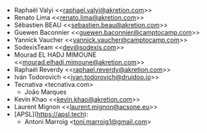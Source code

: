 - Raphaël Valyi \<\<<raphael.valyi@akretion.com>\>\>
- Renato Lima \<\<<renato.lima@akretion.com>\>\>
- Sébastien BEAU \<\<<sebastien.beau@akretion.com>\>\>
- Guewen Baconnier \<\<<guewen.baconnier@camptocamp.com>\>\>
- Yannick Vaucher \<\<<yannick.vaucher@camptocamp.com>\>\>
- SodexisTeam \<\<<dev@sodexis.com>\>\>
- Mourad EL HADJ MIMOUNE \<\<<mourad.elhadj.mimoune@akretion.com>\>\>
- Raphaël Reverdy \<\<<raphael.reverdy@akretion.com>\>\>
- Iván Todorovich \<\<<ivan.todorovich@druidoo.io>\>\>
- Tecnativa \<tecnativa.com\>
  - João Marques
- Kevin Khao \<\<<kevin.khao@akretion.com>\>\>
- Laurent Mignon \<\<<laurent.mignon@acsone.eu>\>\>
- \[APSL\](<https://apsl.tech>):
  - Antoni Marroig \<<toni.marroig1@gmail.com>\>